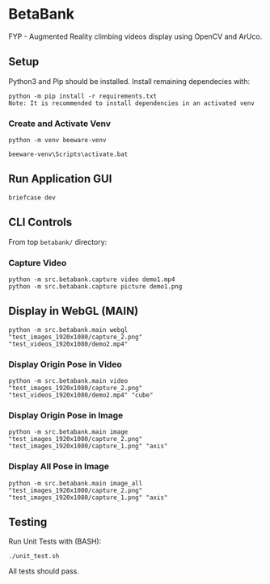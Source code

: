 # BetaBank
FYP - Augmented Reality climbing videos display using OpenCV and ArUco.

## Setup
Python3 and Pip should be installed. Install remaining dependecies with:
```
python -m pip install -r requirements.txt
Note: It is recommended to install dependencies in an activated venv
```

### Create and Activate Venv
```
python -m venv beeware-venv

beeware-venv\Scripts\activate.bat
```

## Run Application GUI
```
briefcase dev
```

## CLI Controls
From top `betabank/` directory:

### Capture Video
```
python -m src.betabank.capture video demo1.mp4
python -m src.betabank.capture picture demo1.png
```

## Display in WebGL (MAIN)
```
python -m src.betabank.main webgl "test_images_1920x1080/capture_2.png" "test_videos_1920x1080/demo2.mp4"
```

### Display Origin Pose in Video
```
python -m src.betabank.main video "test_images_1920x1080/capture_2.png" "test_videos_1920x1080/demo2.mp4" "cube"
```

### Display Origin Pose in Image
```
python -m src.betabank.main image "test_images_1920x1080/capture_2.png" "test_images_1920x1080/capture_1.png" "axis"
```

### Display All Pose in Image
```
python -m src.betabank.main image_all "test_images_1920x1080/capture_2.png" "test_images_1920x1080/capture_1.png" "axis"
```

## Testing
Run Unit Tests with (BASH):
```
./unit_test.sh
```
All tests should pass.